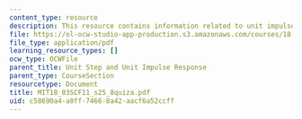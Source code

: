 ```yaml
---
content_type: resource
description: This resource contains information related to unit impulse response.
file: https://ol-ocw-studio-app-production.s3.amazonaws.com/courses/18-03sc-differential-equations-fall-2011/c58690a4a0ff74668a42aacf6a52ccff_MIT18_03SCF11_s25_8quiza.pdf
file_type: application/pdf
learning_resource_types: []
ocw_type: OCWFile
parent_title: Unit Step and Unit Impulse Response
parent_type: CourseSection
resourcetype: Document
title: MIT18_03SCF11_s25_8quiza.pdf
uid: c58690a4-a0ff-7466-8a42-aacf6a52ccff
---
```

